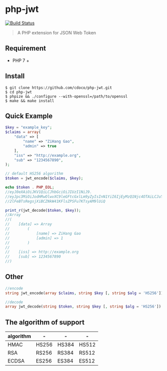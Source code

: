 # php-jwt

[![Build Status][travis-image]][travis-url]

> A PHP extension for JSON Web Token

## Requirement

- PHP 7 +

## Install

```shell
$ git clone https://github.com/cdoco/php-jwt.git
$ cd php-jwt
$ phpize && ./configure --with-openssl=/path/to/openssl
$ make && make install
```

## Quick Example

```php
$key = "example_key";
$claims = array(
    "data" => [
        "name" => "ZiHang Gao",
        "admin" => true
    ],
    "iss" => "http://example.org",
    "sub" => "1234567890",
);

// default HS256 algorithm
$token = jwt_encode($claims, $key);

echo $token . PHP_EOL;
//eyJ0eXAiOiJKV1QiLCJhbGciOiJIUzI1NiJ9.
//eyJpc3MiOiJodHRwOlwvXC9leGFtcGxlLm9yZyIsInN1YiI6IjEyMzQ1Njc4OTAiLCJuYW1lIjoiWmlIYW5nIEdhbyIsImFkbWluIjp0cnVlfQ.
//2lFeBTsRegsjXiBCZNkW41KFlsZPSFu7KTsyAM9lUiQ

print_r(jwt_decode($token, $key));
//Array
//(
//    [data] => Array
//        (
//            [name] => ZiHang Gao
//            [admin] => 1
//        )
//
//    [iss] => http://example.org
//    [sub] => 1234567890
//)
```

## Other

```php
//encode
string jwt_encode(array $claims, string $key [, string $alg = 'HS256'])

//decode
array jwt_decode(string $token, string $key [, string $alg = 'HS256'])
```

## The algorithm of support

algorithm|-|-|-
-|-|-|-
HMAC|HS256|HS384|HS512
RSA|RS256|RS384|RS512
ECDSA|ES256|ES384|ES512

[travis-url]: https://travis-ci.org/cdoco/php-jwt
[travis-image]: https://travis-ci.org/cdoco/php-jwt.svg